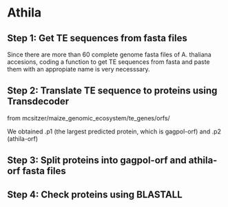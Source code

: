 # Athila
## Step 1: Get TE sequences from fasta files
Since there are more than 60 complete genome fasta files of A. thaliana accesions, coding a function to get TE sequences from fasta and paste them with an appropiate name is very necesssary.


## Step 2: Translate TE sequence to proteins using Transdecoder
from mcsitzer/maize_genomic_ecosystem/te_genes/orfs/

We obtained .p1 (the largest predicted protein, which is gagpol-orf) and .p2 (athila-orf)
      

## Step 3: Split proteins into gagpol-orf and athila-orf fasta files
## Step 4: Check proteins using BLASTALL
